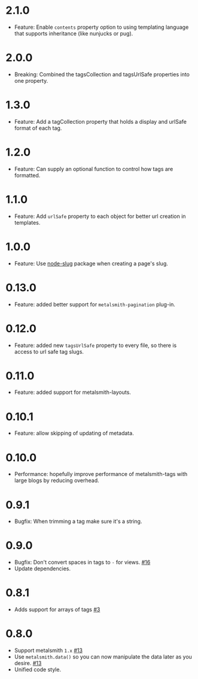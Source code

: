 <a name="2.1.0"></a>
# 2.1.0

* Feature: Enable `contents` property option to using templating language that supports inheritance (like nunjucks or pug).

<a name="2.0.0"></a>
# 2.0.0

* Breaking: Combined the tagsCollection and tagsUrlSafe properties into one property.

<a name="1.3.0"></a>
# 1.3.0

* Feature: Add a tagCollection property that holds a display and urlSafe format of each tag.

<a name="1.2.0"></a>
# 1.2.0

* Feature: Can supply an optional function to control how tags are formatted.

<a name="1.1.0"></a>
# 1.1.0

* Feature: Add `urlSafe` property to each object for better url creation in templates.

<a name="1.0.0"></a>
# 1.0.0

* Feature: Use [node-slug](https://github.com/dodo/node-slug) package when creating a page's slug.

<a name="0.13.0"></a>
# 0.13.0

* Feature: added better support for `metalsmith-pagination` plug-in.

<a name="0.12.0"></a>
# 0.12.0

* Feature: added new `tagsUrlSafe` property to every file, so there is access to url safe tag slugs.

<a name="0.11.0"></a>
# 0.11.0

* Feature: added support for metalsmith-layouts.

<a name="0.10.1"></a>
# 0.10.1

* Feature: allow skipping of updating of metadata.

<a name="0.10.0"></a>
# 0.10.0

* Performance: hopefully improve performance of metalsmith-tags with large blogs by
reducing overhead.

<a name="0.9.1"></a>
# 0.9.1

* Bugfix: When trimming a tag make sure it's a string.

<a name="0.9.0"></a>
# 0.9.0

* Bugfix: Don't convert spaces in tags to `-` for views. [#16](https://github.com/totocaster/metalsmith-tags/pull/16)
* Update dependencies.

<a name="0.8.1"></a>
# 0.8.1

* Adds support for arrays of tags [#3](https://github.com/totocaster/metalsmith-tags/pull/3)


<a name="0.8.0"></a>
# 0.8.0

* Support metalsmith `1.x` [#13](https://github.com/totocaster/metalsmith-tags/pull/13)
* Use `metalsmith.data()` so you can now manipulate the data later as you desire. [#13](https://github.com/totocaster/metalsmith-tags/pull/13)
* Unified code style.
